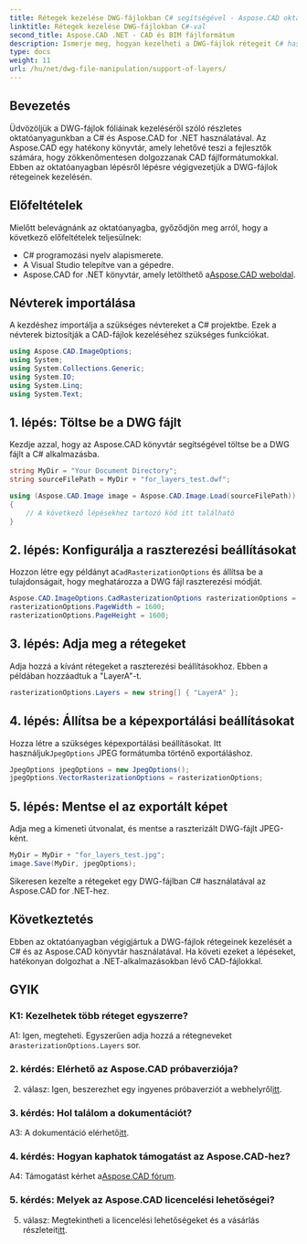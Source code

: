 ```yaml
---
title: Rétegek kezelése DWG-fájlokban C# segítségével - Aspose.CAD oktatóanyag
linktitle: Rétegek kezelése DWG-fájlokban C#-val
second_title: Aspose.CAD .NET - CAD és BIM fájlformátum
description: Ismerje meg, hogyan kezelheti a DWG-fájlok rétegeit C# használatával az Aspose.CAD for .NET segítségével. Lépésről lépésre útmutató a hatékony CAD-fájlkezeléshez.
type: docs
weight: 11
url: /hu/net/dwg-file-manipulation/support-of-layers/
---
```

## Bevezetés

Üdvözöljük a DWG-fájlok fóliáinak kezeléséről szóló részletes oktatóanyagunkban a C# és Aspose.CAD for .NET használatával. Az Aspose.CAD egy hatékony könyvtár, amely lehetővé teszi a fejlesztők számára, hogy zökkenőmentesen dolgozzanak CAD fájlformátumokkal. Ebben az oktatóanyagban lépésről lépésre végigvezetjük a DWG-fájlok rétegeinek kezelésén.

## Előfeltételek

Mielőtt belevágnánk az oktatóanyagba, győződjön meg arról, hogy a következő előfeltételek teljesülnek:

- C# programozási nyelv alapismerete.
- A Visual Studio telepítve van a gépedre.
-  Aspose.CAD for .NET könyvtár, amely letölthető a[Aspose.CAD weboldal](https://releases.aspose.com/cad/net/).

## Névterek importálása

A kezdéshez importálja a szükséges névtereket a C# projektbe. Ezek a névterek biztosítják a CAD-fájlok kezeléséhez szükséges funkciókat.

```csharp
using Aspose.CAD.ImageOptions;
using System;
using System.Collections.Generic;
using System.IO;
using System.Linq;
using System.Text;
```

## 1. lépés: Töltse be a DWG fájlt

Kezdje azzal, hogy az Aspose.CAD könyvtár segítségével töltse be a DWG fájlt a C# alkalmazásba.

```csharp
string MyDir = "Your Document Directory";
string sourceFilePath = MyDir + "for_layers_test.dwf";

using (Aspose.CAD.Image image = Aspose.CAD.Image.Load(sourceFilePath))
{
    // A következő lépésekhez tartozó kód itt található
}
```

## 2. lépés: Konfigurálja a raszterezési beállításokat

 Hozzon létre egy példányt a`CadRasterizationOptions` és állítsa be a tulajdonságait, hogy meghatározza a DWG fájl raszterezési módját.

```csharp
Aspose.CAD.ImageOptions.CadRasterizationOptions rasterizationOptions = new Aspose.CAD.ImageOptions.CadRasterizationOptions();
rasterizationOptions.PageWidth = 1600;
rasterizationOptions.PageHeight = 1600;
```

## 3. lépés: Adja meg a rétegeket

Adja hozzá a kívánt rétegeket a raszterezési beállításokhoz. Ebben a példában hozzáadtuk a "LayerA"-t.

```csharp
rasterizationOptions.Layers = new string[] { "LayerA" };
```

## 4. lépés: Állítsa be a képexportálási beállításokat

 Hozza létre a szükséges képexportálási beállításokat. Itt használjuk`JpegOptions` JPEG formátumba történő exportáláshoz.

```csharp
JpegOptions jpegOptions = new JpegOptions();
jpegOptions.VectorRasterizationOptions = rasterizationOptions;
```

## 5. lépés: Mentse el az exportált képet

Adja meg a kimeneti útvonalat, és mentse a raszterizált DWG-fájlt JPEG-ként.

```csharp
MyDir = MyDir + "for_layers_test.jpg";
image.Save(MyDir, jpegOptions);
```

Sikeresen kezelte a rétegeket egy DWG-fájlban C# használatával az Aspose.CAD for .NET-hez.

## Következtetés

Ebben az oktatóanyagban végigjártuk a DWG-fájlok rétegeinek kezelését a C# és az Aspose.CAD könyvtár használatával. Ha követi ezeket a lépéseket, hatékonyan dolgozhat a .NET-alkalmazásokban lévő CAD-fájlokkal.

## GYIK

### K1: Kezelhetek több réteget egyszerre?

 A1: Igen, megteheti. Egyszerűen adja hozzá a rétegneveket a`rasterizationOptions.Layers` sor.

### 2. kérdés: Elérhető az Aspose.CAD próbaverziója?

 2. válasz: Igen, beszerezhet egy ingyenes próbaverziót a webhelyről[itt](https://releases.aspose.com/).

### 3. kérdés: Hol találom a dokumentációt?

 A3: A dokumentáció elérhető[itt](https://reference.aspose.com/cad/net/).

### 4. kérdés: Hogyan kaphatok támogatást az Aspose.CAD-hez?

 A4: Támogatást kérhet a[Aspose.CAD fórum](https://forum.aspose.com/c/cad/19).

### 5. kérdés: Melyek az Aspose.CAD licencelési lehetőségei?

 5. válasz: Megtekintheti a licencelési lehetőségeket és a vásárlás részleteit[itt](https://purchase.aspose.com/buy).